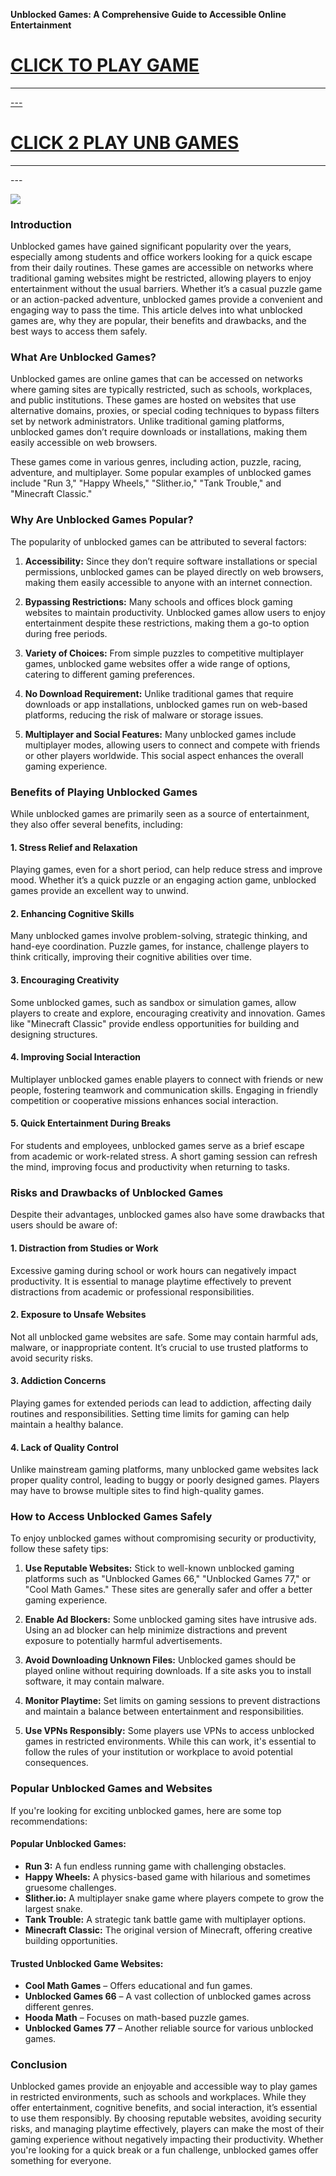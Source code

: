 **Unblocked Games: A Comprehensive Guide to Accessible Online Entertainment**  
<h1><a href="https://lesson3.guru">CLICK TO PLAY GAME</h1>
<HR>---
<H1><a href="https://classroom-66.pages.dev">CLICK 2 PLAY UNB GAMES</a></H1>
<HR>---

<a href="https://classroom-66.pages.dev"><img src="https://clearcache.store/games.png"></a>



### Introduction  
Unblocked games have gained significant popularity over the years, especially among students and office workers looking for a quick escape from their daily routines. These games are accessible on networks where traditional gaming websites might be restricted, allowing players to enjoy entertainment without the usual barriers. Whether it’s a casual puzzle game or an action-packed adventure, unblocked games provide a convenient and engaging way to pass the time. This article delves into what unblocked games are, why they are popular, their benefits and drawbacks, and the best ways to access them safely.  

### What Are Unblocked Games?  
Unblocked games are online games that can be accessed on networks where gaming sites are typically restricted, such as schools, workplaces, and public institutions. These games are hosted on websites that use alternative domains, proxies, or special coding techniques to bypass filters set by network administrators. Unlike traditional gaming platforms, unblocked games don’t require downloads or installations, making them easily accessible on web browsers.

These games come in various genres, including action, puzzle, racing, adventure, and multiplayer. Some popular examples of unblocked games include "Run 3," "Happy Wheels," "Slither.io," "Tank Trouble," and "Minecraft Classic."  

### Why Are Unblocked Games Popular?  
The popularity of unblocked games can be attributed to several factors:  

1. **Accessibility:** Since they don’t require software installations or special permissions, unblocked games can be played directly on web browsers, making them easily accessible to anyone with an internet connection.  

2. **Bypassing Restrictions:** Many schools and offices block gaming websites to maintain productivity. Unblocked games allow users to enjoy entertainment despite these restrictions, making them a go-to option during free periods.  

3. **Variety of Choices:** From simple puzzles to competitive multiplayer games, unblocked game websites offer a wide range of options, catering to different gaming preferences.  

4. **No Download Requirement:** Unlike traditional games that require downloads or app installations, unblocked games run on web-based platforms, reducing the risk of malware or storage issues.  

5. **Multiplayer and Social Features:** Many unblocked games include multiplayer modes, allowing users to connect and compete with friends or other players worldwide. This social aspect enhances the overall gaming experience.  

### Benefits of Playing Unblocked Games  
While unblocked games are primarily seen as a source of entertainment, they also offer several benefits, including:  

#### 1. **Stress Relief and Relaxation**  
Playing games, even for a short period, can help reduce stress and improve mood. Whether it’s a quick puzzle or an engaging action game, unblocked games provide an excellent way to unwind.  

#### 2. **Enhancing Cognitive Skills**  
Many unblocked games involve problem-solving, strategic thinking, and hand-eye coordination. Puzzle games, for instance, challenge players to think critically, improving their cognitive abilities over time.  

#### 3. **Encouraging Creativity**  
Some unblocked games, such as sandbox or simulation games, allow players to create and explore, encouraging creativity and innovation. Games like "Minecraft Classic" provide endless opportunities for building and designing structures.  

#### 4. **Improving Social Interaction**  
Multiplayer unblocked games enable players to connect with friends or new people, fostering teamwork and communication skills. Engaging in friendly competition or cooperative missions enhances social interaction.  

#### 5. **Quick Entertainment During Breaks**  
For students and employees, unblocked games serve as a brief escape from academic or work-related stress. A short gaming session can refresh the mind, improving focus and productivity when returning to tasks.  

### Risks and Drawbacks of Unblocked Games  
Despite their advantages, unblocked games also have some drawbacks that users should be aware of:  

#### 1. **Distraction from Studies or Work**  
Excessive gaming during school or work hours can negatively impact productivity. It is essential to manage playtime effectively to prevent distractions from academic or professional responsibilities.  

#### 2. **Exposure to Unsafe Websites**  
Not all unblocked game websites are safe. Some may contain harmful ads, malware, or inappropriate content. It’s crucial to use trusted platforms to avoid security risks.  

#### 3. **Addiction Concerns**  
Playing games for extended periods can lead to addiction, affecting daily routines and responsibilities. Setting time limits for gaming can help maintain a healthy balance.  

#### 4. **Lack of Quality Control**  
Unlike mainstream gaming platforms, many unblocked game websites lack proper quality control, leading to buggy or poorly designed games. Players may have to browse multiple sites to find high-quality games.  

### How to Access Unblocked Games Safely  
To enjoy unblocked games without compromising security or productivity, follow these safety tips:  

1. **Use Reputable Websites:** Stick to well-known unblocked gaming platforms such as "Unblocked Games 66," "Unblocked Games 77," or "Cool Math Games." These sites are generally safer and offer a better gaming experience.  

2. **Enable Ad Blockers:** Some unblocked gaming sites have intrusive ads. Using an ad blocker can help minimize distractions and prevent exposure to potentially harmful advertisements.  

3. **Avoid Downloading Unknown Files:** Unblocked games should be played online without requiring downloads. If a site asks you to install software, it may contain malware.  

4. **Monitor Playtime:** Set limits on gaming sessions to prevent distractions and maintain a balance between entertainment and responsibilities.  

5. **Use VPNs Responsibly:** Some players use VPNs to access unblocked games in restricted environments. While this can work, it's essential to follow the rules of your institution or workplace to avoid potential consequences.  

### Popular Unblocked Games and Websites  
If you're looking for exciting unblocked games, here are some top recommendations:  

#### **Popular Unblocked Games:**  
- **Run 3:** A fun endless running game with challenging obstacles.  
- **Happy Wheels:** A physics-based game with hilarious and sometimes gruesome challenges.  
- **Slither.io:** A multiplayer snake game where players compete to grow the largest snake.  
- **Tank Trouble:** A strategic tank battle game with multiplayer options.  
- **Minecraft Classic:** The original version of Minecraft, offering creative building opportunities.  

#### **Trusted Unblocked Game Websites:**  
- **Cool Math Games** – Offers educational and fun games.  
- **Unblocked Games 66** – A vast collection of unblocked games across different genres.  
- **Hooda Math** – Focuses on math-based puzzle games.  
- **Unblocked Games 77** – Another reliable source for various unblocked games.  

### Conclusion  
Unblocked games provide an enjoyable and accessible way to play games in restricted environments, such as schools and workplaces. While they offer entertainment, cognitive benefits, and social interaction, it’s essential to use them responsibly. By choosing reputable websites, avoiding security risks, and managing playtime effectively, players can make the most of their gaming experience without negatively impacting their productivity. Whether you're looking for a quick break or a fun challenge, unblocked games offer something for everyone.

